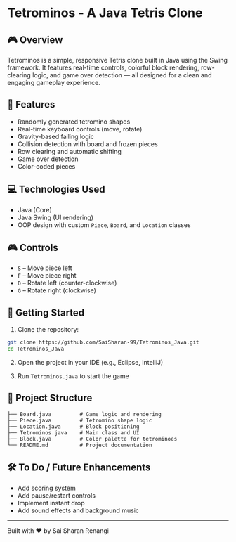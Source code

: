 # Tetrominos - A Java Tetris Clone

## 🎮 Overview
Tetrominos is a simple, responsive Tetris clone built in Java using the Swing framework. It features real-time controls, colorful block rendering, row-clearing logic, and game over detection — all designed for a clean and engaging gameplay experience.

## 🧩 Features
- Randomly generated tetromino shapes
- Real-time keyboard controls (move, rotate)
- Gravity-based falling logic
- Collision detection with board and frozen pieces
- Row clearing and automatic shifting
- Game over detection
- Color-coded pieces

## 💻 Technologies Used
- Java (Core)
- Java Swing (UI rendering)
- OOP design with custom `Piece`, `Board`, and `Location` classes

## 🎮 Controls
- `S` – Move piece left
- `F` – Move piece right
- `D` – Rotate left (counter-clockwise)
- `G` – Rotate right (clockwise)

## 🚀 Getting Started
1. Clone the repository:
```bash
git clone https://github.com/SaiSharan-99/Tetrominos_Java.git
cd Tetrominos_Java
```

2. Open the project in your IDE (e.g., Eclipse, IntelliJ)

3. Run `Tetrominos.java` to start the game

## 📁 Project Structure
```
├── Board.java         # Game logic and rendering
├── Piece.java         # Tetromino shape logic
├── Location.java      # Block positioning
├── Tetrominos.java    # Main class and UI
├── Block.java         # Color palette for tetrominoes
└── README.md          # Project documentation
```

## 🛠️ To Do / Future Enhancements
- Add scoring system
- Add pause/restart controls
- Implement instant drop
- Add sound effects and background music


---
Built with ❤️ by Sai Sharan Renangi
